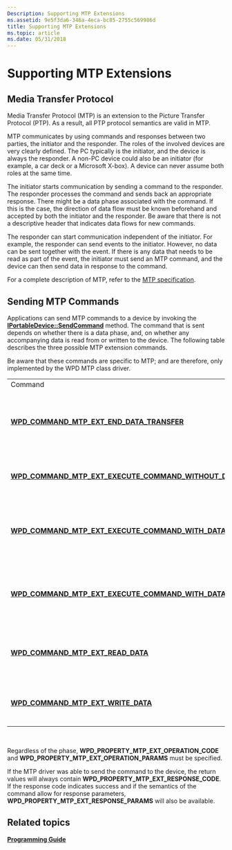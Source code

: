 ```yaml
---
Description: Supporting MTP Extensions
ms.assetid: 9e5f3da6-346a-4eca-bc85-2755c569986d
title: Supporting MTP Extensions
ms.topic: article
ms.date: 05/31/2018
---
```


# Supporting MTP Extensions

## Media Transfer Protocol

Media Transfer Protocol (MTP) is an extension to the Picture Transfer Protocol (PTP). As a result, all PTP protocol semantics are valid in MTP.

MTP communicates by using commands and responses between two parties, the initiator and the responder. The roles of the involved devices are very clearly defined. The PC typically is the initiator, and the device is always the responder. A non-PC device could also be an initiator (for example, a car deck or a Microsoft X-box). A device can never assume both roles at the same time.

The initiator starts communication by sending a command to the responder. The responder processes the command and sends back an appropriate response. There might be a data phase associated with the command. If this is the case, the direction of data flow must be known beforehand and accepted by both the initiator and the responder. Be aware that there is not a descriptive header that indicates data flows for new commands.

The responder can start communication independent of the initiator. For example, the responder can send events to the initiator. However, no data can be sent together with the event. If there is any data that needs to be read as part of the event, the initiator must send an MTP command, and the device can then send data in response to the command.

For a complete description of MTP, refer to the [MTP specification](https://www.usb.org/sites/default/files/MTPv1_1.zip).

## Sending MTP Commands

Applications can send MTP commands to a device by invoking the [**IPortableDevice::SendCommand**](/windows/desktop/api/PortableDeviceApi/nf-portabledeviceapi-iportabledevice-sendcommand) method. The command that is sent depends on whether there is a data phase, and, on whether any accompanying data is read from or written to the device. The following table describes the three possible MTP extension commands.

Be aware that these commands are specific to MTP; and are therefore, only implemented by the WPD MTP class driver.



|                                                                                                                                      |                                                                                                   |
|--------------------------------------------------------------------------------------------------------------------------------------|---------------------------------------------------------------------------------------------------|
| Command                                                                                                                              | Description                                                                                       |
| [**WPD\_COMMAND\_MTP\_EXT\_END\_DATA\_TRANSFER**](/windows/desktop/wpd_sdk/wpd-command-mtp-ext-end-data-transfer)                                      | Issues an MTP command that signals the conclusion of a data read or write operation.              |
| [**WPD\_COMMAND\_MTP\_EXT\_EXECUTE\_COMMAND\_WITHOUT\_DATA\_PHASE**](/windows/desktop/wpd_sdk/wpd-command-mtp-ext-execute-command-without-data-phase)  | Issues an MTP command without a corresponding data phase.                                         |
| [**WPD\_COMMAND\_MTP\_EXT\_EXECUTE\_COMMAND\_WITH\_DATA\_TO\_WRITE**](/windows/desktop/wpd_sdk/wpd-command-mtp-ext-execute-command-with-data-to-write) | Issues an MTP command that is followed by accompanying data, which will be written to the device. |
| [**WPD\_COMMAND\_MTP\_EXT\_EXECUTE\_COMMAND\_WITH\_DATA\_TO\_READ**](/windows/desktop/wpd_sdk/wpd-command-mtp-ext-execute-command-with-data-to-read)   | Issues an MTP command that is followed by accompanying data, which is read from the device.       |
| [**WPD\_COMMAND\_MTP\_EXT\_READ\_DATA**](/windows/desktop/wpd_sdk/wpd-command-mtp-ext-read-data)                                                       | Issues an MTP command that sends data from the device to the PC.                                  |
| [**WPD\_COMMAND\_MTP\_EXT\_WRITE\_DATA**](/windows/desktop/wpd_sdk/wpd-command-mtp-ext-write-data)                                                     | Issues an MTP command that sends data to the device from the PC.                                  |



 

Regardless of the phase, **WPD\_PROPERTY\_MTP\_EXT\_OPERATION\_CODE** and **WPD\_PROPERTY\_MTP\_EXT\_OPERATION\_PARAMS** must be specified.

If the MTP driver was able to send the command to the device, the return values will always contain **WPD\_PROPERTY\_MTP\_EXT\_RESPONSE\_CODE**. If the response code indicates success and if the semantics of the command allow for response parameters, **WPD\_PROPERTY\_MTP\_EXT\_RESPONSE\_PARAMS** will also be available.

## Related topics

<dl> <dt>

[**Programming Guide**](programming-guide.md)
</dt> </dl>

 

 